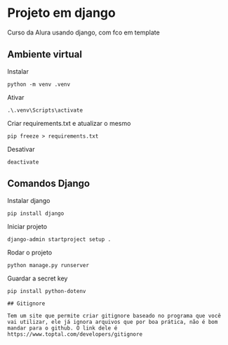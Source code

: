 # Projeto em django
Curso da Alura usando django, com fco em template

## Ambiente virtual

Instalar
```
python -m venv .venv
```

Ativar
```
.\.venv\Scripts\activate
```

Criar requirements.txt e atualizar o mesmo
```
pip freeze > requirements.txt
```

Desativar
```
deactivate
```

## Comandos Django
Instalar django
```
pip install django
```

Iniciar projeto 
```
django-admin startproject setup .
```

Rodar o projeto
```
python manage.py runserver
```

Guardar a secret key
```
pip install python-dotenv

## Gitignore

Tem um site que permite criar gitignore baseado no programa que você vai utilizar, ele já ignora arquivos que por boa prática, não é bom mandar para o github. O link dele é https://www.toptal.com/developers/gitignore

